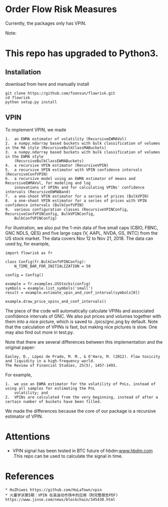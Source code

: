 # Order Flow Risk Measures

Currently, the packages only has VPIN.

Note:
# This repo has upgraded to Python3.

## Installation

download from here and manually install

    git clone https://github.com/foonsun/flowrisk.git
    cd flowrisk
    python setup.py install


## VPIN
To implement VPIN, we made

    1.  an EWMA estimator of volatility (RecursiveEWMAVol)
    2.  a numpy.ndarray based buckets with bulk classification of volumes in the MA style (RecursiveBulkClassMABuckets)
    3.  a numpy.ndarray based buckets with bulk classification of volumes in the EWMA style 
        (RecursiveBulkClassEWMABuckets)
    4.  a recursive VPIN estimator (RecursiveVPIN)
    5.  a recursive VPIN estimator with VPIN confidence intervals (RecursiveConfVPIN)
    6.  a recursive model using an EWMA estimator of means and RecursiveEWMAVol, for modeling and log 
        innovations of VPINs and for calculating VPINs' confidence intervals (RecursiveEWMABand)
    7.  a one-shoot VPIN estimator for a series of prices (BulkVPIN)
    8.  a one-shoot VPIN estimator for a series of prices with VPIN confidence intervals (BulkConfVPIN)
    9.  various configuration classes (RecursiveVPINConfig, RecursiveConfVPINConfig, BulkVPINConfig, 
        BulkConfVPINConfig)
    
For illustration, we also put the 1-min data of five small caps (CBIO, FBNC, GNC NDLS, QES) and five large caps 
(V, AAPL, NVDA, GS, INTC) from the US stock market. The data covers Nov 12 to Nov 21, 2018. The data can used by, 
for example,

    import flowrisk as fr

    class Config(fr.BulkConfVPINConfig):    
        N_TIME_BAR_FOR_INITIALIZATION = 50
    
    config = Config()
    
    example = fr.examples.USStocks(config)
    symbols = example.list_symbols('small')
    result = example.estimate_vpin_and_conf_interval(symbols[0])
    
    example.draw_price_vpins_and_conf_intervals()

The piece of the code will automatically calculate VPINs and associated confidence intervals of GNC. We also put
prices and volumes together with them into a nice picture, which is saved to ./pics/gnc.png by default. Note that
the calculation of VPINs is fast, but making nice pictures is slow. One may also find out more in test.py.

Note that there are several differences between this implementation and the original paper:

    Easley, D., López de Prado, M. M., & O'Hara, M. (2012). Flow toxicity and liquidity in a high-frequency world. 
    The Review of Financial Studies, 25(5), 1457-1493.

For example,

    1.  we use an EWMA estimator for the volatility of PnLs, instead of using all samples for estimating the PnL 
        volatility; and
    2.  VPINs are calculated from the very beginning, instead of after a certain number of buckets have been filled.

We made the differences because the core of our package is a recursive estimator of VPIN.

# Attentions
   * VPIN signal has been tested in BTC future of hbdm:www.hbdm.com .This repo can be used to calculate
   the signal in time.

# References
    * HuZhiwei https://github.com/HuLaTown/vpin
    * 火量学派第5期：VPIN 在高波动市场中的应用（附完整报告PDF) https://www.jinse.com/news/blockchain/345430.html
